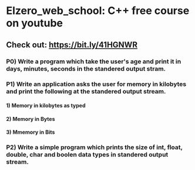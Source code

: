# Elzero_web_school: C++ free course on youtube
## Check out: https://bit.ly/41HGNWR

### P0) Write a program which take the user's age and print it in days, minutes, seconds in the standered output stram.

### P1) Write an application asks the user for memory in kilobytes and print the following at the standered output stream.
#### 1) Memory in kilobytes as typed
#### 2) Memory in Bytes
#### 3) Mmemory in Bits

### P2) Write a simple program which prints the size of int, float, double, char and boolen data types in standered output stream.
